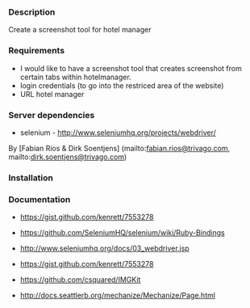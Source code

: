 ### Description

Create a screenshot tool for hotel manager 

### Requirements

* I would like to have a screenshot tool that creates screenshot from certain tabs within hotelmanager.
* login credentials (to go into the restriced area of the website)
* URL hotel manager

### Server dependencies

* selenium - http://www.seleniumhq.org/projects/webdriver/

By [Fabian Rios & Dirk Soentjens]  (mailto:fabian.rios@trivago.com, mailto:dirk.soentjens@trivago.com)

### Installation

### Documentation 

* https://gist.github.com/kenrett/7553278
* https://github.com/SeleniumHQ/selenium/wiki/Ruby-Bindings
* http://www.seleniumhq.org/docs/03_webdriver.jsp
* https://gist.github.com/kenrett/7553278

* https://github.com/csquared/IMGKit
* http://docs.seattlerb.org/mechanize/Mechanize/Page.html